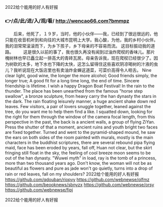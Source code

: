 
2022给个能用的好人有好报




### 👉/点/此/进/入/观/看/ http://wencao66.com?bmmpz




　　后来，他死了，１９岁，当时，他的小伙伴——我，已经到了很远很远的，他只能在收音机听到和向往的大城市昆明上大学。我心酸，为他，我的乡村小伙伴。我的泪常常滚滚而下，为乡下孩子，乡下母亲的不容易而流。
这目标振动我的道路。
　　这是很久以前的事了，我也很久再没有闻到过油炸爬杈的香味儿。那片槐树林也早已矗立起一排高大的青砖瓦房。母亲告诉我，现在爬杈已经很少了。因为树砍的太多，地下水也下降的太快，这怎么留得住这些喜欢阴凉喝树的汁液的虫儿？我听说现在大饭店里也有卖油炸金蝉这道菜，可菜价高得令人咂舌。
Nine clear light, good wine, the longer the more alcohol;
Good friends simply, the longer true;
A good fit for a long time long, the end of time.
Sincere friendship is lifetime.
I wish a happy Dragon Boat Festival!
In the rain to the thunder.
The place has been unearthed from the famous "horse step swallow", a bronze sculpture, from heavy carry the han dynasty the stars in the dark.
The rain floating leisurely manner, a huge ancient shake down red leaves.
Few visitors, a pair of lovers snuggle together, leaned against the tree, do you want me to help them find a like.
I squatted down, looking for the right for them through the window of the camera focal length, from this perspective in the past, the back is a ancient walls, a group of flying ZiYan.
Press the shutter of that a moment, ancient ruins and youth bright two faces are fixed together.
Turned and went to the pyramid-shaped mound, he saw the ears on both sides of the room painted with murals, mostly is the main characters in the buddhist scriptures, there are several rebound pipa flying maid, face has been eroded by years, fall off, Huan not clear, but the skirt fringing still float in the sky, the feeling of cool breeze moon seems to be out of the han dynasty.
"Wuwei myth" in load, ray is the tomb of a princess, more than two thousand years ago.
Don't know, the woman will not be as beautiful as flowers and pure as jade won't go quietly, turns into a drop of rain or red leaves, fall on my shoulders?
2022给个能用的好人有好报 https://github.com/qdouban/riopvy
https://github.com/webnewse/olfmz
https://github.com/beooknews/sbnyzx
https://github.com/webnewse/orsy
https://github.com/webnewse/fipj





2022给个能用的好人有好报
